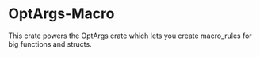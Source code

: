 # OptArgs-Macro

This crate powers the OptArgs crate which lets you create macro_rules for big functions and structs. 

